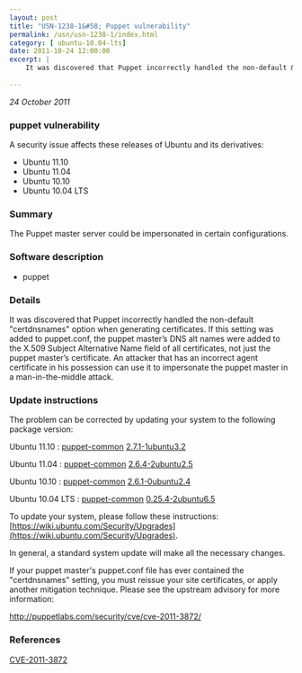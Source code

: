 ```yaml
---
layout: post
title: "USN-1238-1&#58; Puppet vulnerability"
permalink: /usn/usn-1238-1/index.html
category: [ ubuntu-10.04-lts]
date: 2011-10-24 12:00:00
excerpt: |
    It was discovered that Puppet incorrectly handled the non-default &quot;certdnsnames&quot; option when generating certificates. If this setting was added to puppet.conf, the puppet master’s DNS alt names were added to the X.509 Subject Alternative Name field of all certificates, not just the puppet master’s certificate. An attacker that has an incorrect agent certificate in his possession can use it to impersonate the puppet master in a man-in-the-middle attack. 
    
--- 
```

 
 

*24 October 2011*

### puppet vulnerability

A security issue affects these releases of Ubuntu and its derivatives:

* Ubuntu 11.10
* Ubuntu 11.04
* Ubuntu 10.10
* Ubuntu 10.04 LTS

### Summary

The Puppet master server could be impersonated in certain configurations. 

### Software description

* puppet 

### Details

It was discovered that Puppet incorrectly handled the non-default &quot;certdnsnames&quot; option when generating certificates. If this setting was added to puppet.conf, the puppet master’s DNS alt names were added to the X.509 Subject Alternative Name field of all certificates, not just the puppet master’s certificate. An attacker that has an incorrect agent certificate in his possession can use it to impersonate the puppet master in a man-in-the-middle attack. 

### Update instructions

The problem can be corrected by updating your system to the following package version:

Ubuntu 11.10
 : [puppet-common](https://launchpad.net/ubuntu/+source/puppet) <span> [2.7.1-1ubuntu3.2](https://launchpad.net/ubuntu/+source/puppet/2.7.1-1ubuntu3.2) </span> 

Ubuntu 11.04
 : [puppet-common](https://launchpad.net/ubuntu/+source/puppet) <span> [2.6.4-2ubuntu2.5](https://launchpad.net/ubuntu/+source/puppet/2.6.4-2ubuntu2.5) </span> 

Ubuntu 10.10
 : [puppet-common](https://launchpad.net/ubuntu/+source/puppet) <span> [2.6.1-0ubuntu2.4](https://launchpad.net/ubuntu/+source/puppet/2.6.1-0ubuntu2.4) </span> 

Ubuntu 10.04 LTS
 : [puppet-common](https://launchpad.net/ubuntu/+source/puppet) <span> [0.25.4-2ubuntu6.5](https://launchpad.net/ubuntu/+source/puppet/0.25.4-2ubuntu6.5) </span> 

To update your system, please follow these instructions: [https://wiki.ubuntu.com/Security/Upgrades](https://wiki.ubuntu.com/Security/Upgrades).

In general, a standard system update will make all the necessary changes.

If your puppet master&#39;s puppet.conf file has ever contained the &quot;certdnsnames&quot; setting, you must reissue your site certificates, or apply another mitigation technique. Please see the upstream advisory for more information:

http://puppetlabs.com/security/cve/cve-2011-3872/ 

### References

 
 [CVE-2011-3872](http://people.ubuntu.com/~ubuntu-security/cve/CVE-2011-3872)
 

